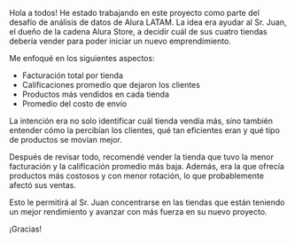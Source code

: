 Hola a todos!
He estado trabajando en este proyecto como parte del desafío de análisis de datos de Alura LATAM. La idea era ayudar al Sr. Juan, el dueño de la cadena Alura Store, a decidir cuál de sus cuatro tiendas debería vender para poder iniciar un nuevo emprendimiento.

Me enfoqué en los siguientes aspectos:

- Facturación total por tienda
- Calificaciones promedio que dejaron los clientes
- Productos más vendidos en cada tienda
- Promedio del costo de envío

La intención era no solo identificar cuál tienda vendía más, sino también entender cómo la percibían los clientes, qué tan eficientes eran y qué tipo de productos se movían mejor.

Después de revisar todo, recomendé vender la tienda que tuvo la menor facturación y la calificación promedio más baja. Además, era la que ofrecía productos más costosos y con menor rotación, lo que probablemente afectó sus ventas.

Esto le permitirá al Sr. Juan concentrarse en las tiendas que están teniendo un mejor rendimiento y avanzar con más fuerza en su nuevo proyecto.

¡Gracias!
